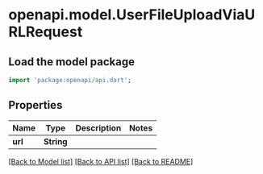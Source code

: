 # openapi.model.UserFileUploadViaURLRequest

## Load the model package
```dart
import 'package:openapi/api.dart';
```

## Properties
Name | Type | Description | Notes
------------ | ------------- | ------------- | -------------
**url** | **String** |  | 

[[Back to Model list]](../README.md#documentation-for-models) [[Back to API list]](../README.md#documentation-for-api-endpoints) [[Back to README]](../README.md)


